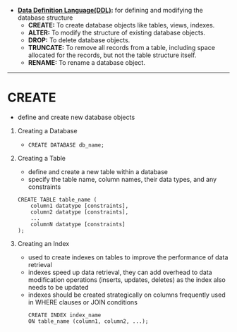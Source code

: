 - **[Data Definition Language(DDL)]():** for defining and modifying the database structure
    - **CREATE:** To create database objects like tables, views, indexes.
    - **ALTER:** To modify the structure of existing database objects.
    - **DROP:** To delete database objects.
    - **TRUNCATE:** To remove all records from a table, including space allocated for the records, but not the table structure itself.
    - **RENAME:** To rename a database object.


_______________________________________________________

# CREATE
- define and create new database objects
1. Creating a Database
    - `CREATE DATABASE db_name;`

2. Creating a Table
    - define and create a new table within a database 
    - specify the table name, column names, their data types, and any constraints
    ```
    CREATE TABLE table_name (
        column1 datatype [constraints],
        column2 datatype [constraints],
        ...
        columnN datatype [constraints]
    );
    ```

3. Creating an Index
    - used to create indexes on tables to improve the performance of data retrieval
    - indexes speed up data retrieval, they can add overhead to data modification operations (inserts, updates, deletes) as the index also needs to be updated
    - indexes should be created strategically on columns frequently used in WHERE clauses or JOIN conditions
        ```
        CREATE INDEX index_name
        ON table_name (column1, column2, ...);
        ```
